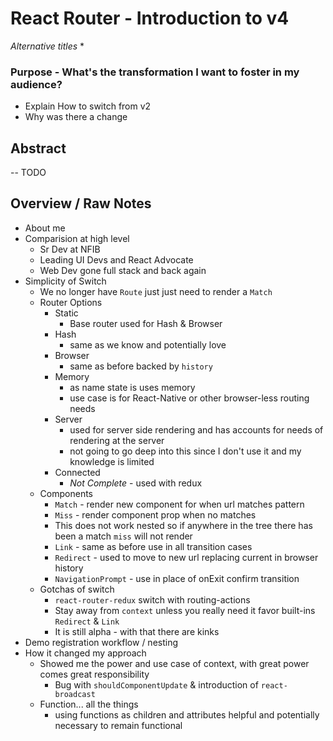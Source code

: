 # React Router - Introduction to v4
*Alternative titles*
* 

### Purpose - What's the transformation I want to foster in my audience?
- Explain How to switch from v2
- Why was there a change

## Abstract
-- TODO

## Overview / Raw Notes
- About me
- Comparision at high level
  - Sr Dev at NFIB
  - Leading UI Devs and React Advocate
  - Web Dev gone full stack and back again
- Simplicity of Switch
  - We no longer have `Route` just just need to render a `Match`
  - Router Options
    - Static 
      - Base router used for Hash & Browser
    - Hash 
      - same as we know and potentially love
    - Browser
      - same as before backed by `history`
    - Memory
      - as name state is uses memory
      - use case is for React-Native or other browser-less routing needs
    - Server
      - used for server side rendering and has accounts for needs of rendering at the server
      - not going to go deep into this since I don't use it and my knowledge is limited
    - Connected
      - *Not Complete* - used with redux
  - Components
    - `Match` - render new component for when url matches pattern
    - `Miss` - render component prop when no matches
    - This does not work nested so if anywhere in the tree there has been a match `miss` will not render
    - `Link` - same as before use in all transition cases
    - `Redirect` - used to move to new url replacing current in browser history
    - `NavigationPrompt` - use in place of onExit confirm transition
  - Gotchas of switch
    - `react-router-redux` switch with routing-actions
    - Stay away from `context` unless you really need it favor built-ins `Redirect` & `Link`
    - It is still alpha - with that there are kinks
- Demo registration workflow / nesting
- How it changed my approach
  - Showed me the power and use case of context, with great power comes great responsibility
    - Bug with `shouldComponentUpdate` & introduction of `react-broadcast`
  - Function... all the things
    - using functions as children and attributes helpful and potentially necessary to remain functional
